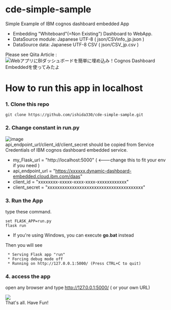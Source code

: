 # cde-simple-sample
Simple Example of IBM cognos dashboard embedded App

- Embedding "Whiteboard"(=Non Existing") Dashboard to WebApp.
- DataSource module: Japanese UTF-8 ( json/CSVinfo_jp.json )
- DataSource data: Japanese UTF-8 CSV ( json/CSV_jp.csv )

Please see Qiita Article :
![WebアプリにBIダッシュボードを簡単に埋め込み！Cognos Dashboard Embeddedを使ってみたよ](
https://qiita.com/ishida330/items/47ef999837d714967271)

# How to run this app in localhost
### 1. Clone this repo
`git clone https://github.com/ishida330/cde-simple-sample.git`

### 2. Change constant in run.py

![image](https://qiita-image-store.s3.amazonaws.com/0/108535/535ca791-fcb7-f753-dfb3-0b3fb5ad4696.png)
<br>
api_endpoint_url/client_id/client_secret should be copied from Service Credentials of IBM cognos dashboard embedded service.

- my_Flask_url = "http://localhost:5000" ( <---change this to fit your env if you need )
- api_endpoint_url = "https://xxxxxx.dynamic-dashboard-embedded.cloud.ibm.com/daas"
- client_id = "xxxxxxxx-xxxxx-xxxx-xxxx-xxxxxxxxxxxx"
- client_secret = "xxxxxxxxxxxxxxxxxxxxxxxxxxxxxxxxxxxxxxx"

### 3. Run the App
type these command.

`set FLASK_APP=run.py` <br>
`flask run`

- If you're using Windows, you can execute **go.bat** instead

Then you will see
```
 * Serving Flask app "run"
 * Forcing debug mode off
 * Running on http://127.0.0.1:5000/ (Press CTRL+C to quit)
``` 
 ### 4. access the app 
 open any browser and type http://127.0.0.1:5000/ ( or your own URL)

![](https://qiita-image-store.s3.amazonaws.com/0/108535/9ca061c0-50d8-0798-4cc4-d182a3fec685.gif) 
<br>
That's all. Have Fun!

